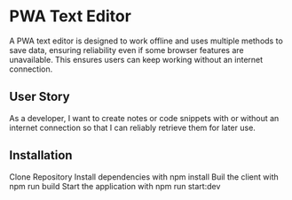 # PWA Text Editor 
A PWA text editor is designed to work offline and uses multiple methods to save data, ensuring reliability even if some browser features are unavailable. This ensures users can keep working without an internet connection.
## User Story
As a developer, I want to create notes or code snippets with or without an internet connection so that I can reliably retrieve them for later use.
## Installation
Clone Repository
Install dependencies with npm install
Buil the client with npm run build 
Start the application with npm run start:dev
